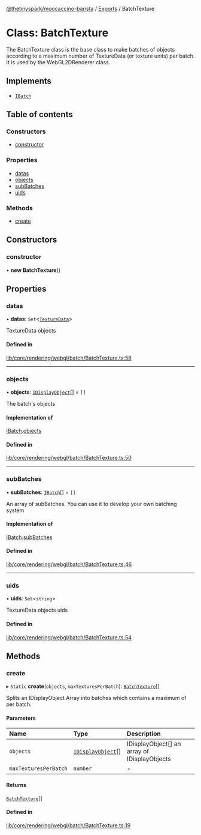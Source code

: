 [@thetinyspark/moocaccino-barista](../README.md) / [Exports](../modules.md) / BatchTexture

# Class: BatchTexture

The BatchTexture class is the base class to make batches of objects
according to a maximum number of TextureData (or texture units) per batch.
It is used by the WebGL2DRenderer class.

## Implements

- [`IBatch`](../interfaces/IBatch.md)

## Table of contents

### Constructors

- [constructor](BatchTexture.md#constructor)

### Properties

- [datas](BatchTexture.md#datas)
- [objects](BatchTexture.md#objects)
- [subBatches](BatchTexture.md#subbatches)
- [uids](BatchTexture.md#uids)

### Methods

- [create](BatchTexture.md#create)

## Constructors

### constructor

• **new BatchTexture**()

## Properties

### datas

• **datas**: `Set`<[`TextureData`](TextureData.md)\>

TextureData objects

#### Defined in

[lib/core/rendering/webgl/batch/BatchTexture.ts:58](https://github.com/thetinyspark/barista/blob/93f33857/lib/core/rendering/webgl/batch/BatchTexture.ts#L58)

___

### objects

• **objects**: [`IDisplayObject`](../interfaces/IDisplayObject.md)[] = `[]`

The batch's objects

#### Implementation of

[IBatch](../interfaces/IBatch.md).[objects](../interfaces/IBatch.md#objects)

#### Defined in

[lib/core/rendering/webgl/batch/BatchTexture.ts:50](https://github.com/thetinyspark/barista/blob/93f33857/lib/core/rendering/webgl/batch/BatchTexture.ts#L50)

___

### subBatches

• **subBatches**: [`IBatch`](../interfaces/IBatch.md)[] = `[]`

An array of subBatches.
You can use it to develop your
own batching system

#### Implementation of

[IBatch](../interfaces/IBatch.md).[subBatches](../interfaces/IBatch.md#subbatches)

#### Defined in

[lib/core/rendering/webgl/batch/BatchTexture.ts:46](https://github.com/thetinyspark/barista/blob/93f33857/lib/core/rendering/webgl/batch/BatchTexture.ts#L46)

___

### uids

• **uids**: `Set`<`string`\>

TextureData objects uids

#### Defined in

[lib/core/rendering/webgl/batch/BatchTexture.ts:54](https://github.com/thetinyspark/barista/blob/93f33857/lib/core/rendering/webgl/batch/BatchTexture.ts#L54)

## Methods

### create

▸ `Static` **create**(`objects`, `maxTexturesPerBatch`): [`BatchTexture`](BatchTexture.md)[]

Splits an IDisplayObject Array into batches which contains
a maximum of <maxTexturesPerBatch> per batch.

#### Parameters

| Name | Type | Description |
| :------ | :------ | :------ |
| `objects` | [`IDisplayObject`](../interfaces/IDisplayObject.md)[] | IDisplayObject[] an array of IDisplayObjects |
| `maxTexturesPerBatch` | `number` | - |

#### Returns

[`BatchTexture`](BatchTexture.md)[]

#### Defined in

[lib/core/rendering/webgl/batch/BatchTexture.ts:19](https://github.com/thetinyspark/barista/blob/93f33857/lib/core/rendering/webgl/batch/BatchTexture.ts#L19)
